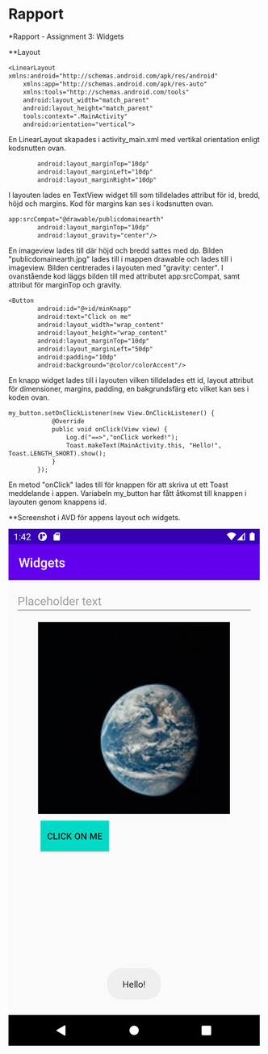 # Rapport

*Rapport - Assignment 3: Widgets 

**Layout

```
<LinearLayout xmlns:android="http://schemas.android.com/apk/res/android"
    xmlns:app="http://schemas.android.com/apk/res-auto"
    xmlns:tools="http://schemas.android.com/tools"
    android:layout_width="match_parent"
    android:layout_height="match_parent"
    tools:context=".MainActivity"
    android:orientation="vertical">
```
En LinearLayout skapades i activity_main.xml med vertikal orientation enligt kodsnutten ovan. 


```
        android:layout_marginTop="10dp"
        android:layout_marginLeft="10dp"
        android:layout_marginRight="10dp"
```
I layouten lades en TextView widget till som tilldelades attribut för id, bredd, höjd och margins.
Kod för margins kan ses i kodsnutten ovan.


```
app:srcCompat="@drawable/publicdomainearth"
        android:layout_marginTop="10dp"
        android:layout_gravity="center"/>
```
En imageview lades till där höjd och bredd sattes med dp. Bilden "publicdomainearth.jpg"
lades till i mappen drawable och lades till i imageview. Bilden centrerades i layouten med
"gravity: center". I ovanstående kod läggs bilden till med attributet app:srcCompat, samt 
attribut för marginTop och gravity. 


```
<Button
        android:id="@+id/minKnapp"
        android:text="Click on me"
        android:layout_width="wrap_content"
        android:layout_height="wrap_content"
        android:layout_marginTop="10dp"
        android:layout_marginLeft="50dp"
        android:padding="10dp"
        android:background="@color/colorAccent"/>
```
En knapp widget lades till i layouten vilken tilldelades ett id, layout attribut för dimensioner,
margins, padding, en bakgrundsfärg etc vilket kan ses i koden ovan. 


```
my_button.setOnClickListener(new View.OnClickListener() {
            @Override
            public void onClick(View view) {
                Log.d("==>","onClick worked!");
                Toast.makeText(MainActivity.this, "Hello!", Toast.LENGTH_SHORT).show();
            }
        });
```
En metod "onClick" lades till för knappen för att skriva ut ett Toast meddelande i appen.
Variabeln my_button har fått åtkomst till knappen i layouten genom knappens id.


**Screenshot i AVD för appens layout och widgets.

![](Screenshot_1618400539.png)